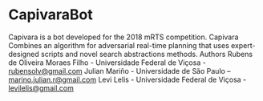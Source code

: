 # CapivaraBot
Capivara is a bot developed for the 2018 mRTS competition. Capivara Combines an algorithm for adversarial real-time planning that uses expert-designed scripts and novel search abstractions methods.
Authors
Rubens de Oliveira Moraes Filho - Universidade Federal de Viçosa - rubensolv@gmail.com
Julian Mariño - Universidade de São Paulo – marino.julian.r@gmail.com
Levi Lelis - Universidade Federal de Viçosa - levilelis@gmail.com
